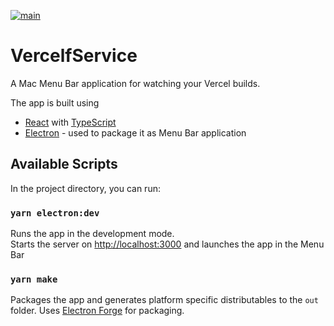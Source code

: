 [![main](https://github.com/nwesthoff/vercelfservice/actions/workflows/build-master.yaml/badge.svg)](https://github.com/nwesthoff/vercelfservice/actions/workflows/build-main.yaml)

# VercelfService

A Mac Menu Bar application for watching your Vercel builds.

The app is built using

- [React](https://reactjs.org/) with [TypeScript](https://www.typescriptlang.org/)
- [Electron](https://www.electronjs.org/) - used to package it as Menu Bar application

## Available Scripts

In the project directory, you can run:

### `yarn electron:dev`

Runs the app in the development mode.\
Starts the server on [http://localhost:3000](http://localhost:3000) and launches the app in the Menu Bar

### `yarn make`

Packages the app and generates platform specific distributables to the `out` folder. Uses [Electron Forge](https://www.electronforge.io/) for packaging.
